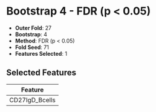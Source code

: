 # Bootstrap 4 - FDR (p < 0.05)

- **Outer Fold**: 27
- **Bootstrap**: 4
- **Method**: FDR (p < 0.05)
- **Fold Seed**: 71
- **Features Selected**: 1

## Selected Features

| Feature |
|---------|
| CD27IgD_Bcells |
